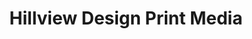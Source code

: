---
title: "Hillview Design Print Media"
url: /morgan-hill/hillview-design-print-media/
shop: copyshop
---